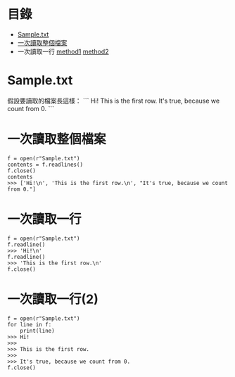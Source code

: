 # 目錄
- [Sample.txt](#SampleFile)
- [一次讀取整個檔案](#一次讀取整個檔案)
- 一次讀取一行 [method1](#一次讀取一行) [method2](#一次讀取一行2)



<h1 id="SampleFile">Sample.txt</h1>
假設要讀取的檔案長這樣：
```
Hi!
This is the first row.
It's true, because we count from 0.
```



# 一次讀取整個檔案
```
f = open(r"Sample.txt")
contents = f.readlines()
f.close()
contents
>>> ['Hi!\n', 'This is the first row.\n', "It's true, because we count from 0."]
```


# 一次讀取一行
```
f = open(r"Sample.txt")
f.readline()
>>> 'Hi!\n'
f.readline()
>>> 'This is the first row.\n'
f.close()
```

# 一次讀取一行(2)
```
f = open(r"Sample.txt")
for line in f:
    print(line)
>>> Hi!
>>> 
>>> This is the first row.
>>> 
>>> It's true, because we count from 0.
f.close()
```
